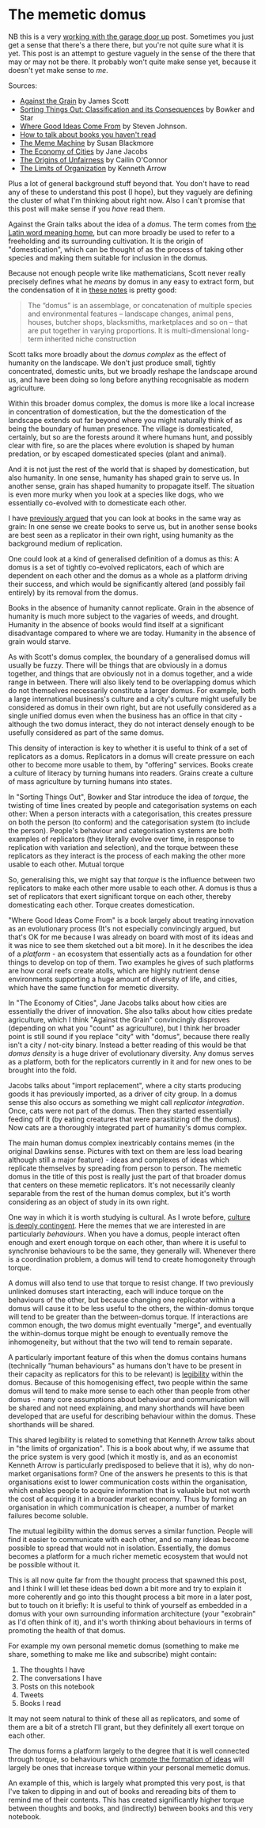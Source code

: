 # The memetic domus

NB this is a very [working with the garage door up](https://notes.andymatuschak.org/Work_with_the_garage_door_up) post.
Sometimes you just get a sense that there's a there there, but you're not quite sure what it is yet.
This post is an attempt to gesture vaguely in the sense of the there that may or may not be there. It probably won't quite make sense yet, because it doesn't yet make sense to *me*.

Sources:

* [Against the Grain](https://amzn.to/2Ry9RyJ) by James Scott
* [Sorting Things Out: Classification and its Consequences](https://amzn.to/2V2LNGg) by Bowker and Star
* [Where Good Ideas Come From](https://amzn.to/3edMIeC) by Steven Johnson.
* [How to talk about books you haven't read](https://amzn.to/3abawwE)
* [The Meme Machine](https://amzn.to/3ab7hW1) by Susan Blackmore
* [The Economy of Cities]() by Jane Jacobs
* [The Origins of Unfairness]() by Cailin O'Connor
* [The Limits of Organization]() by Kenneth Arrow

Plus a lot of general background stuff beyond that. You don't have to read any of these to understand this post (I hope), but they vaguely are defining the cluster of what I'm thinking about right now. Also I can't promise that this post will make sense if you *have* read them.

Against the Grain talks about the idea of a *domus*. The term comes from [the Latin word meaning home](https://en.wikipedia.org/wiki/Domus), but can more broadly be used to refer to a freeholding and its surrounding cultivation. It is the origin of "domestication", which can be thought of as the process of taking other species and making them suitable for inclusion in the domus.

Because not enough people write like mathematicians, Scott never really precisely defines what he *means* by domus in any easy to extract form, but the condensation of it in [these notes](https://proteviblog.typepad.com/files/notes-on-scott-against-the-grain.pdf) is pretty good:

> The “domus” is an assemblage, or concatenation of multiple species and environmental 
features – landscape changes, animal pens, houses, butcher shops, blacksmiths, marketplaces 
and so on – that are put together in varying proportions. It is multi-dimensional long-term 
inherited niche construction

Scott talks more broadly about the *domus complex* as the effect of humanity on the landscape. We don't just produce small, tightly concentrated, domestic units, but we broadly reshape the landscape around us, and have been doing so long before anything recognisable as modern agriculture.

Within this broader domus complex, the domus is more like a local increase in concentration of domestication, but the the domestication of the landscape extends out far beyond where you might naturally think of as being the boundary of human presence. The village is domesticated, certainly, but so are the forests around it where humans hunt, and possibly clear with fire, so are the places where evolution is shaped by human predation, or by escaped domesticated species (plant and animal).

And it is not just the rest of the world that is shaped by domestication, but also humanity. In one sense, humanity has shaped grain to serve us. In another sense, grain has shaped humanity to propagate itself. The situation is even more murky when you look at a species like dogs, who we essentially co-evolved with to domesticate each other.

I have [previously argued](https://twitter.com/DRMacIver/status/1126046264125267968) that you can look at books in the same way as grain: In one sense we create books to serve us, but in another sense books are best seen as a replicator in their own right, using humanity as the background medium of replication.

One could look at a kind of generalised definition of a domus as this: A domus is a set of tightly co-evolved replicators, each of which are dependent on each other and the domus as a whole as a platform driving their success, and which would be significantly altered (and possibly fail entirely) by its removal from the domus.

Books in the absence of humanity cannot replicate. Grain in the absence of humanity is much more subject to the vagaries of weeds, and drought. Humanity in the absence of books would find itself at a significant disadvantage compared to where we are today. Humanity in the absence of grain would starve.

As with Scott's domus complex, the boundary of a generalised domus will usually be fuzzy. There will be things that are obviously in a domus together, and things that are obviously not in a domus together, and a wide range in between. There will also likely tend to be overlapping domus which do not themselves necessarily constitute a larger domus. For example, both a large international business's culture and a city's culture might usefully be considered as domus in their own right, but are not usefully considered as a single unified domus even when the business has an office in that city - although the two domus interact, they do not interact densely enough to be usefully considered as part of the same domus.

This density of interaction is key to whether it is useful to think of a set of replicators as a domus.
Replicators in a domus will create pressure on each other to become more usable to them, by "offering" services. Books create a culture of literacy by turning humans into readers. Grains create a culture of mass agriculture by turning humans into states.

In "Sorting Things Out", Bowker and Star introduce the idea of *torque*, the twisting of time lines created by people and categorisation systems on each other: When a person interacts with a categorisation, this creates pressure on both the person (to conform) and the categorisation system (to include the person). People's behaviour and categorisation systems are both examples of replicators (they literally evolve over time, in response to replication with variation and selection), and the torque between these replicators as they interact is the process of each making the other more usable to each other. Mutual torque

So, generalising this, we might say that *torque* is the influence between two replicators to make each other more usable to each other. A domus is thus a set of replicators that exert significant torque on each other,
thereby domesticating each other. Torque creates domestication.

"Where Good Ideas Come From" is a book largely about treating innovation as an evolutionary process (It's not especially convincingly argued, but that's OK for me because I was already on board with most of its ideas and it was nice to see them sketched out a bit more). In it he describes the idea of a *platform* - an ecosystem that essentially acts as a foundation for other things to develop on top of them. Two examples he gives of such platforms are how coral reefs create atolls, which are highly nutrient dense environments supporting a huge amount of diversity of life, and cities, which have the same function for memetic diversity.

In "The Economy of Cities", Jane Jacobs talks about how cities are essentially the driver of innovation. She also talks about how cities predate agriculture, which I think "Against the Grain" convincingly disproves (depending on what you "count" as agriculture), but I think her broader point is still sound if you replace "city" with "domus", because there really isn't a city / not-city binary. Instead a better reading of this would be that *domus density* is a huge driver of evolutionary diversity. Any domus serves as a platform, both for the replicators currently in it and for new ones to be brought into the fold.

Jacobs talks about "import replacement", where a city starts producing goods it has previously imported, as a driver of city group. In a domus sense this also occurs as something we might call *replicator integration*. Once, cats were not part of the domus. Then they started essentially feeding off it (by eating creatures that were parasitizing off the domus). Now cats are a thoroughly integrated part of humanity's domus complex.

The main human domus complex inextricably contains memes (in the original Dawkins sense. Pictures with text on them are less load bearing although still a major feature) - ideas and complexes of ideas which replicate themselves by spreading from person to person. The memetic domus in the title of this post is really just the part of that broader domus that centers on these memetic replicators. It's not necessarily cleanly separable from the rest of the human domus complex, but it's worth considering as an object of study in its own right.

One way in which it is worth studying is cultural. As I wrote before, [culture is deeply contingent](https://notebook.drmaciver.com/posts/2020-02-28-06:33.html). Here the memes that we are interested in are particularly *behaviours*. When you have a domus, people interact often enough and exert enough torque on each other, than where it is useful to synchronise behaviours to be the same, they generally will. Whenever there is a coordination problem, a domus will tend to create homogoneity through torque.

A domus will also tend to use that torque to resist change. If two previously unlinked domuses start interacting, each will induce torque on the behaviours of the other, but because changing one replicator within a domus will cause it to be less useful to the others, the within-domus torque will tend to be greater than the between-domus torque. If interactions are common enough, the two domus might eventually "merge", and eventually the within-domus torque might be enough to eventually remove the inhomogeneity, but without that the two will tend to remain separate.

A particularly important feature of this when the domus contains humans (technically "human behaviours" as humans don't have to be present in their capacity as replicators for this to be relevant) is [legibility](https://notebook.drmaciver.com/posts/2020-03-02-09:31.html) within the domus. Because of this homogenising effect, two people within the same domus will tend to make more sense to each other than people from other domus - many core assumptions about behaviour and communication will be shared and not need explaining, and many shorthands will have been developed that are useful for describing behaviour within the domus. These shorthands will be shared.

This shared legibility is related to something that Kenneth Arrow talks about in "the limits of organization". This is a book about why, if we assume that the price system is very good (which it mostly is, and as an economist Kenneth Arrow is particularly predisposed to believe that it is), why do non-market organisations form? One of the answers he presents to this is that organisations exist to lower communication costs within the organisation, which enables people to acquire information that is valuable but not worth the cost of acquiring it in a broader market economy. Thus by forming an organisation in which communication is cheaper, a number of market failures become soluble.

The mutual legibility within the domus serves a similar function. People will find it easier to communicate with each other, and so many ideas become possible to spread that would not in isolation. Essentially, the domus becomes a platform for a much richer memetic ecosystem that would not be possible without it.

This is all now quite far from the thought process that spawned this post, and I think I will let these ideas bed down a bit more and try to explain it more coherently and go into this thought process a bit more in a later post, but to touch on it briefly: It is useful to think of yourself as embedded in a domus with your own surrounding information architecture (your "exobrain" as I'd often think of it), and it's worth thinking about behaviours in terms of promoting the health of that domus.

For example my own personal memetic domus (something to make me share, something to make me like and subscribe) might contain:

1. The thoughts I have
2. The conversations I have
3. Posts on this notebook
4. Tweets
5. Books I read

It may not seem natural to think of these all as replicators, and some of them are a bit of a stretch I'll grant, but they definitely all exert torque on each other.

The domus forms a platform largely to the degree that it is well connected through torque, so behaviours which [promote the formation of ideas](https://notebook.drmaciver.com/posts/2020-03-07-09:44.html) will largely be ones that increase torque within your personal memetic domus.

An example of this, which is largely what prompted this very post, is that I've taken to dipping in and out of books and rereading bits of them to remind me of their contents. This has created significantly higher torque between thoughts and books, and (indirectly) between books and this very notebook.

